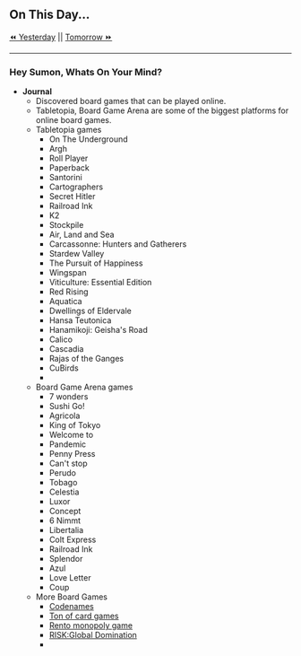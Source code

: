 ## On This Day...

[⏪ Yesterday](2022-03-15) || [Tomorrow ⏩](2022-03-17)

---

### Hey Sumon, Whats On Your Mind?

- **Journal**
	- Discovered board games that can be played online.
	- Tabletopia, Board Game Arena are some of the biggest platforms for online board games.
	- Tabletopia games
		- On The Underground
		- Argh
		- Roll Player
		- Paperback
		- Santorini
		- Cartographers
		- Secret Hitler
		- Railroad Ink
		- K2
		- Stockpile
		- Air, Land and Sea
		- Carcassonne: Hunters and Gatherers
		- Stardew Valley
		- The Pursuit of Happiness
		- Wingspan
		- Viticulture: Essential Edition
		- Red Rising
		- Aquatica
		- Dwellings of Eldervale
		- Hansa Teutonica
		- Hanamikoji: Geisha's Road
		- Calico
		- Cascadia
		- Rajas of the Ganges
		- CuBirds
		- 
	- Board Game Arena games
		- 7 wonders
		- Sushi Go!
		- Agricola
		- King of Tokyo
		- Welcome to
		- Pandemic
		- Penny Press
		- Can't stop
		- Perudo
		- Tobago
		- Celestia
		- Luxor
		- Concept
		- 6 Nimmt
		- Libertalia
		- Colt Express
		- Railroad Ink
		- Splendor
		- Azul
		- Love Letter
		- Coup
	- More Board Games
		- [Codenames](https://codenames.game/)
		- [Ton of card games](https://playingcards.io/)
		- [Rento monopoly game](https://playrento.com/)
		- [RISK:Global Domination](https://bit.ly/3iabwr1)
		- 
